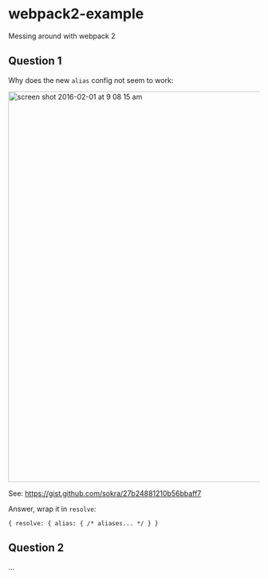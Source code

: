 # webpack2-example
Messing around with webpack 2


## Question 1

Why does the new `alias` config not seem to work:

<img width="784" alt="screen shot 2016-02-01 at 9 08 15 am" src="https://cloud.githubusercontent.com/assets/246143/12724656/bb8b8d12-c8c3-11e5-94e2-f640594b0341.png">

See: https://gist.github.com/sokra/27b24881210b56bbaff7

Answer, wrap it in `resolve`: 


```
{ resolve: { alias: { /* aliases... */ } }
```

## Question 2

...
